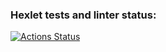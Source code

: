 ### Hexlet tests and linter status:
[![Actions Status](https://github.com/AlekseyColong/java-project-61/actions/workflows/hexlet-check.yml/badge.svg)](https://github.com/AlekseyColong/java-project-61/actions)